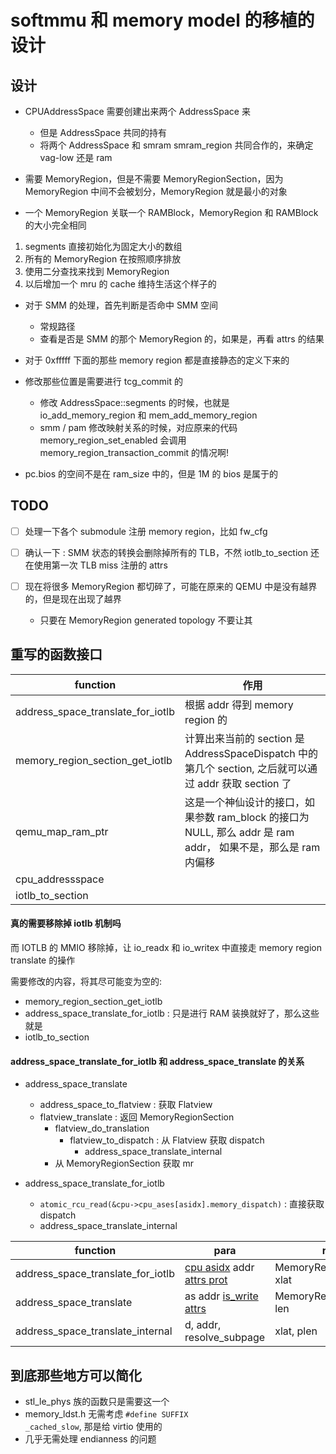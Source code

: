 # softmmu 和 memory model 的移植的设计

## 设计
- CPUAddressSpace 需要创建出来两个 AddressSpace 来
  - 但是 AddressSpace 共同的持有
  - 将两个 AddressSpace 和 smram smram_region 共同合作的，来确定 vag-low 还是 ram

- 需要 MemoryRegion，但是不需要 MemoryRegionSection，因为 MemoryRegion 中间不会被划分，MemoryRegion 就是最小的对象
- 一个 MemoryRegion 关联一个 RAMBlock，MemoryRegion 和 RAMBlock 的大小完全相同

1. segments 直接初始化为固定大小的数组
2. 所有的 MemoryRegion 在按照顺序排放
3. 使用二分查找来找到 MemoryRegion
4. 以后增加一个 mru 的 cache 维持生活这个样子的

- 对于 SMM 的处理，首先判断是否命中 SMM 空间
  - 常规路径
  - 查看是否是 SMM 的那个 MemoryRegion 的，如果是，再看 attrs 的结果

- 对于 0xfffff 下面的那些 memory region 都是直接静态的定义下来的

- 修改那些位置是需要进行 tcg_commit 的
  - 修改 AddressSpace::segments 的时候，也就是 io_add_memory_region 和 mem_add_memory_region
  - smm / pam 修改映射关系的时候，对应原来的代码  memory_region_set_enabled 会调用 memory_region_transaction_commit 的情况啊!

- pc.bios 的空间不是在 ram_size 中的，但是 1M 的 bios 是属于的

## TODO
- [ ] 处理一下各个 submodule 注册 memory region，比如 fw_cfg

- [ ] 确认一下 : SMM 状态的转换会删除掉所有的 TLB，不然 iotlb_to_section 还在使用第一次 TLB miss 注册的 attrs
- [ ] 现在将很多 MemoryRegion 都切碎了，可能在原来的 QEMU 中是没有越界的，但是现在出现了越界
  - 只要在 MemoryRegion generated topology 不要让其

## 重写的函数接口
| function                          | 作用                                                                                                          |
|-----------------------------------|---------------------------------------------------------------------------------------------------------------|
| address_space_translate_for_iotlb | 根据 addr 得到 memory region 的                                                                               |
| memory_region_section_get_iotlb   | 计算出来当前的 section 是 AddressSpaceDispatch 中的第几个 section, 之后就可以通过 addr 获取 section 了        |
| qemu_map_ram_ptr                  | 这是一个神仙设计的接口，如果参数 ram_block 的接口为 NULL, 那么 addr 是 ram addr， 如果不是，那么是 ram 内偏移 |
| cpu_addressspace                  |                                                                                                               |
| iotlb_to_section                  |                                                                                                               |

#### 真的需要移除掉 iotlb 机制吗
而 IOTLB 的 MMIO 移除掉，让 io_readx 和 io_writex 中直接走 memory region translate 的操作

需要修改的内容，将其尽可能变为空的:
- memory_region_section_get_iotlb
- address_space_translate_for_iotlb : 只是进行 RAM 装换就好了，那么这些就是
- iotlb_to_section

#### address_space_translate_for_iotlb 和 address_space_translate 的关系
- address_space_translate
  - address_space_to_flatview : 获取 Flatview
  - flatview_translate : 返回 MemoryRegionSection
    - flatview_do_translation
      - flatview_to_dispatch : 从 Flatview 获取 dispatch
        - address_space_translate_internal
    - 从 MemoryRegionSection 获取 mr

- address_space_translate_for_iotlb
  - `atomic_rcu_read(&cpu->cpu_ases[asidx].memory_dispatch)` : 直接获取 dispatch
  - address_space_translate_internal

| function                          | para                                            | res                       |
|-----------------------------------|-------------------------------------------------|---------------------------|
| address_space_translate_for_iotlb | [cpu asidx](获取地址) addr [attrs prot](没用的) | MemoryRegionSection, xlat |
| address_space_translate           | as addr [is_write attrs](没用的)                       | MemoryRegion, xlat, len   |
| address_space_translate_internal  | d, addr, resolve_subpage                        | xlat, plen                |


## 到底那些地方可以简化
- stl_le_phys 族的函数只是需要这一个
- memory_ldst.h 无需考虑 `#define SUFFIX                   _cached_slow`, 那是给 virtio 使用的
- 几乎无需处理 endianness 的问题
